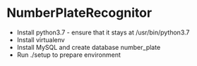 # NumberPlateRecognitor

 - Install python3.7 - ensure that it stays at /usr/bin/python3.7
 - Install virtualenv
 - Install MySQL and create database number_plate
 - Run ./setup to prepare environment 

